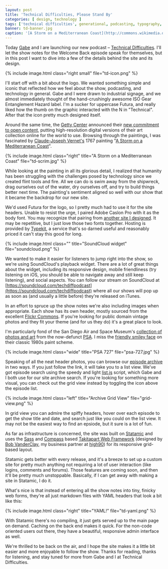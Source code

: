 ```yaml
---
layout: post
title: 'Technical Difficulties, Please Stand By'
categories: [ design, technology ]
tags: ['technical difficulties', generational, podcasting, typography, typekit, statamic, takitapart, compass, flickr ]
banner: td-banner.jpg
caption: '[A Storm on a Mediterranean Coast](http://commons.wikimedia.org/wiki/File:Claude-Joseph_Vernet_-_A_Storm_on_a_Mediterranean_Coast_-_Google_Art_Project.jpg)'
---
```


Today [Gabe](http://macdrifter.com) and I are launching our new podcast &ndash; [Technical Difficulties](http://technicaldifficulties.us). I'll let the show notes for the Welcome Back episode speak for themselves, but in this post I want to dive into a few of the details behind the site and its design.

{% include image.html class="right small" file="td-icon.png" %}

I'll start off with a bit about the logo. We wanted something simple and iconic that reflected how we feel about the show, podcasting, and technology in general. Gabe and I were drawn to industrial signage, and we almost immediately thought of the hand-crushingly awesome ISO Gear Entanglement Hazard label. I'm a sucker for uppercase Futura, and really liked how the thumb on the graphic interacted with the N in "Technical". After that the icon pretty much designed itself.

Around the same time, the [Getty Center](http://www.getty.edu/) announced their [new commitment to open content](http://blogs.getty.edu/iris/open-content-an-idea-whose-time-has-come/), putting high-resolution digital versions of their art collection online for the world to use. Browsing through the paintings, I was fascinated by [Claude-Joseph Vernet's](http://en.wikipedia.org/wiki/Claude_Joseph_Vernet) 1767 painting "[A Storm on a Mediterranean Coast](http://search.getty.edu/museum/records/musobject?objectid=144721)".

{% include image.html class="right" title="A Storm on a Mediterranean Coast" file="td-scrim.jpg" %}

While looking at the painting in all its glorious detail, I realized that humanity has been struggling with the challenges posed by technology since we created flint tools and fire. All we can do is swim away from the shipwreck, drag ourselves out of the water, dry ourselves off, and try to build things better next time. The painting's sentiment aligned so well with our show that it became the backdrop for our new site.

We'd used Futura for the logo, so I pretty much had to use it for the site headers. Unable to resist the urge, I paired Adobe Caslon Pro with it as the body font. You may recognize that pairing from [another site I designed](http://themindfulbit.com). It may be repetitive, but I just love those two fonts together. Hosting is provided by [Typekit](http://typekit.com), a service that's so darned useful and reasonably priced it can't stay this good for long.

{% include image.html class="" title="SoundCloud widget" file="soundcloud.png" %}

We wanted to make it easier for listeners to jump right into the show, so we're using SoundCloud's playback widget. There are a lot of great things about the widget, including its responsive design, mobile friendliness (try listening on iOS, you should be able to navigate away and still keep listening), and social aspects. You can follow our stream on SoundCloud at [https://soundcloud.com/techdiffpodcast](https://soundcloud.com/techdiffpodcast) where all our shows will pop up as soon as (and usually a little before) they're released on iTunes.

In an effort to spruce up the show notes we're also including images when appropriate. Each show has its own header, mostly sourced from the excellent [Flickr Commons](http://www.flickr.com/commons). If you're looking for public domain vintage photos and they fit your theme (and for us they do) it's a great place to look.

I'm particularly fond of the San Diego Air and Space Museum's [collection of photos and art](http://www.flickr.com/search/?w=commons&q=PSA) from the now-defunct [PSA](http://en.wikipedia.org/wiki/Pacific_Southwest_Airlines). I miss the [friendly smiley face](http://www.flickr.com/photos/sdasmarchives/4590517052/) on their classic 1980s paint scheme.

{% include image.html class="wide" title="PSA 727" file="psa-727.jpg" %}

Speaking of all the neat header photos, you can browse our [episode archive](http://technicaldifficulties.us/episodes) in two ways. If you just follow the link, it will take you to a list view. We've got episode search using the speedy and light [list.js](http://listjs.com/) script, which Gabe and I both use for our site archive search. If you're looking for something more visual, you can check out the grid view instead by toggling the icon above the episode list.

{% include image.html class="left" title="Archive Grid View" file="grid-view.png" %}

In grid view you can admire the spiffy headers, hover over each episode to get the show title and date, and search just like you could on the list view. It may not be the easiest way to find an epsiode, but it sure is a lot of fun.

As far as infrastructure is concerned, the site was built on [Statamic](http://statamic.com) and uses the [Sass](http://sass-lang.com/) and [Compass](http://compass-style.org/) based [Takitapart Web Framework]() (designed by [Bob VanderClay](http://takitapart.com), my business partner at [high90](http://high90.com)) for its responsive grid-based layout.

Statamic gets better with every release, and it's a breeze to set up a custom site for pretty much anything not requiring a lot of user interaction (like logins, comments and forums). Those features are coming soon, and then it'll be pretty much unstoppable. Basically, if I can get away with making a site in Statamic, I do it.

What's nice is that instead of entering all the show notes into tiny, finicky web forms, they're all just markdown files with YAML headers that look a bit like this:

{% include image.html class="right" title="YAML!" file="td-yaml.png" %}

With Statamic there's no compiling, it just gets served up to the main page on demand. Caching on the back end makes it quick. For the non-code oriented users out there, they have a beautiful, responsive admin interface as well.

We're thrilled to be back on the air, and I hope the site makes it a little bit easier and more enjoyable to follow the show. Thanks for reading, thanks for listening, and stay tuned for more from Gabe and I at Technical Difficulties.
